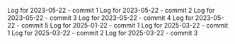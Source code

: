 Log for 2023-05-22 - commit 1
Log for 2023-05-22 - commit 2
Log for 2023-05-22 - commit 3
Log for 2023-05-22 - commit 4
Log for 2023-05-22 - commit 5
Log for 2025-01-22 - commit 1
Log for 2025-03-22 - commit 1
Log for 2025-03-22 - commit 2
Log for 2025-03-22 - commit 3
